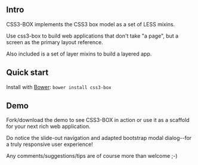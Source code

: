 ## Intro

CSS3-BOX implements the CSS3 box model as a set of LESS mixins.

Use css3-box to build web applications that don't take "a page", but a screen as the primary layout reference.

Also included is a set of layer mixins to build a layered app.


## Quick start

Install with [Bower](http://bower.io): `bower install css3-box`


## Demo

Fork/download the demo to see CSS3-BOX in action or use it as a scaffold for your next rich web application.

Do notice the slide-out navigation and adapted bootstrap modal dialog--for a truly responsive user experience!

Any comments/suggestions/tips are of course more than welcome ;-)